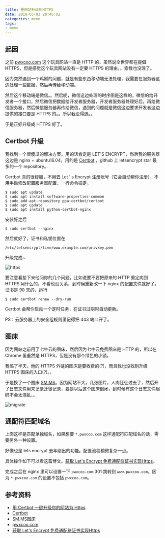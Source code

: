 ```yaml
---
title: 把网站升级到HTTPS
date: 2018-05-03 20:46:02
categories: memo
tags:
- memo
---
```


## 起因

之前 [pwxcoo.com](http://pwxcoo.com) 这个玩具网站一直是 HTTP 的，虽然说全世界都在提倡 HTTPS，但是感觉这个玩具网站没有一定要 HTTPS 的理由。。索性也没理了。

因为突然遇到一个鸡掰的问题，就是有些东西移动端无法处理，我需要在服务器这边处理一些数据，然后再传给移动端。

然后这个移动端是微信。。然后呢，微信这边处理的时序图是这样的，微信的给开发者一个接口，然后微信把数据给开发者服务器，开发者服务器处理好后，再给微信服务器，然后微信服务器再传给微信，遇到的问题就是微信这边要求开发者这边提供的接口要是 HTTPS 的。。所以我没得选。。

于是正好升级成 HTTPS 好了。

## Certbot 升级

我找到一个很傻瓜的解决方案。用的话肯定是 LET'S ENCRYPT，然后我的服务器这边是 nginx + ubuntu16.04。用的是 [Certbot](https://github.com/certbot/certbot) ，github 上 letsencrypt star 最多的一个 repository。

Certbot 真的很舒服，不用去 Let ’ s Encrypt 注册账号（它会自动帮你注册），不用手动修改配置服务器配置，一行命令搞定。

```
$ sudo apt update
$ sudo apt install software-properties-common
$ sudo add-apt-repository ppa:certbot/certbot
$ sudo apt update
$ sudo apt install python-certbot-nginx 
```

安装好之后

```
$ sudo certbot --nginx
```

然后就好了，证书和私钥位置在

```
/etc/letsencrypt/live/www.example.com/privkey.pem
```

升级完成~

![https](https://i.loli.net/2018/05/03/5aeb0c44e371a.png)

要注意看接下来他问你的几个问题，比如说要不要把原来的 HTTP 重定向到 HTTPS 阿什么的，不看也没关系，到时候重新改一下 nginx 的配置文件就好了。证书是 90 天的，运行

```
$ sudo certbot renew --dry-run
```

Certbot 会帮你启动一个定时任务，在证书过期时自动更新。

PS：云服务器上的安全组规则里记得把 443 端口开了。

## 图床
因为网站之前用了七牛云的图床，然后因为七牛云免费图床是 HTTP 的，所以在 Chrome 里虽然是 HTTPS，但是没有那个绿色的小锁。

我搞了半天，他的 HTTPS 外链的图床是要收费的(?)，而且我也没找到升级 HTTPS 图床的入口(?)。。

于是换了一个图床 [SM.MS](https://sm.ms/)。因为网站不大，几张图片，人肉迁徙过去了，然后开了日志文件用来记录迁徙记录，要是以后这个图床倒闭，到时候有这个日志文件起码不会太混乱。。

![migrate](https://i.loli.net/2018/05/07/5af057358135a.png)

## 通配符匹配域名
上面这样是匹配单独域名，如果想要 `*.pwxcoo.com` 这样通配符匹配域名的话，需要另外一种设置。

好像也是 lets encrypt 去年刚出的功能。配置流程稍微复杂一点。

具体操作如下可以看这篇博文。[获取 Let's Encrypt 免费通配符证书实现Https](https://www.cnblogs.com/stulzq/p/8628163.html)。

完成之后在 nginx 里可以设置一下 `pwxcoo.com` 301 跳转到 `www.pwxcoo.com`。因为 `*.pwxcoo.com` 的设置不包括 `pwxcoo.com`。


## 参考资料
- [用 Certbot 一键升级你的网站为 Https](https://www.v2ex.com/t/383032)
- [Certbot](https://github.com/certbot/certbot)
- [SM.MS图床](https://sm.ms/)
- [pwxcoo.com](https://www.pwxcoo.com/)
- [获取 Let's Encrypt 免费通配符证书实现Https](https://www.cnblogs.com/stulzq/p/8628163.html)